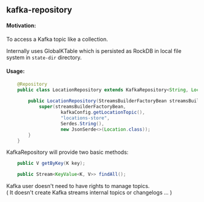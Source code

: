 ## kafka-repository

#### Motivation:

To access a Kafka topic like a collection.

Internally uses GlobalKTable which is persisted as RockDB in local file system in `state-dir` directory.

#### Usage:

```java
    @Repository
    public class LocationRepository extends KafkaRepository<String, Location> {
    
        public LocationRepository(StreamsBuilderFactoryBean streamsBuilderFactoryBean, KafkaConfig kafkaConfig) {
            super(streamsBuilderFactoryBean,
                    kafkaConfig.getLocationTopic(),
                    "locations-store",
                    Serdes.String(),
                    new JsonSerde<>(Location.class));
        }
    }
```

KafkaRepository will provide two basic methods:

```java
    public V getByKey(K key);

    public Stream<KeyValue<K, V>> findAll();
```

Kafka user doesn't need to have rights to manage topics.<br>
( It doesn't create Kafka streams internal topics or changelogs ... )

